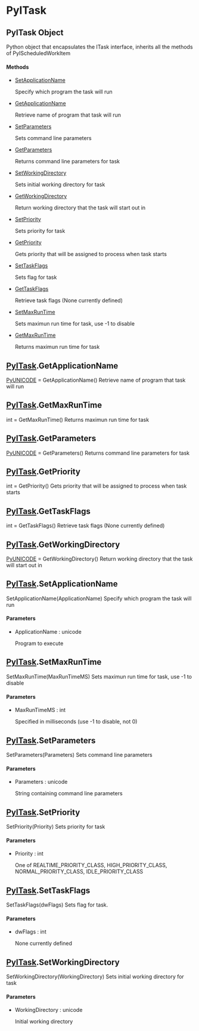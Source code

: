 # PyITask


## PyITask Object

Python object that encapsulates the ITask interface, inherits all the methods of PyIScheduledWorkItem

#### Methods

  - [SetApplicationName](PyITask.md#pyitasksetapplicationname)

    Specify which program the task will run&nbsp;

  - [GetApplicationName](PyITask.md#pyitaskgetapplicationname)

    Retrieve name of program that task will run&nbsp;

  - [SetParameters](PyITask.md#pyitasksetparameters)

    Sets command line parameters&nbsp;

  - [GetParameters](PyITask.md#pyitaskgetparameters)

    Returns command line parameters for task&nbsp;

  - [SetWorkingDirectory](PyITask.md#pyitasksetworkingdirectory)

    Sets initial working directory for task&nbsp;

  - [GetWorkingDirectory](PyITask.md#pyitaskgetworkingdirectory)

    Return working directory that the task will start out in&nbsp;

  - [SetPriority](PyITask.md#pyitasksetpriority)

    Sets priority for task&nbsp;

  - [GetPriority](PyITask.md#pyitaskgetpriority)

    Gets priority that will be assigned to process when task starts&nbsp;

  - [SetTaskFlags](PyITask.md#pyitasksettaskflags)

    Sets flag for task&nbsp;

  - [GetTaskFlags](PyITask.md#pyitaskgettaskflags)

    Retrieve task flags \(None currently defined\)&nbsp;

  - [SetMaxRunTime](PyITask.md#pyitasksetmaxruntime)

    Sets maximun run time for task, use -1 to disable&nbsp;

  - [GetMaxRunTime](PyITask.md#pyitaskgetmaxruntime)

    Returns maximun run time for task&nbsp;




## [PyITask](PyITask.md#pyitask)\.GetApplicationName

[PyUNICODE](PyUNICODE.md) = GetApplicationName\(\)
Retrieve name of program that task will run


## [PyITask](PyITask.md#pyitask)\.GetMaxRunTime

int = GetMaxRunTime\(\)
Returns maximun run time for task


## [PyITask](PyITask.md#pyitask)\.GetParameters

[PyUNICODE](PyUNICODE.md) = GetParameters\(\)
Returns command line parameters for task


## [PyITask](PyITask.md#pyitask)\.GetPriority

int = GetPriority\(\)
Gets priority that will be assigned to process when task starts


## [PyITask](PyITask.md#pyitask)\.GetTaskFlags

int = GetTaskFlags\(\)
Retrieve task flags \(None currently defined\)


## [PyITask](PyITask.md#pyitask)\.GetWorkingDirectory

[PyUNICODE](PyUNICODE.md) = GetWorkingDirectory\(\)
Return working directory that the task will start out in


## [PyITask](PyITask.md#pyitask)\.SetApplicationName

SetApplicationName\(ApplicationName\)
Specify which program the task will run

#### Parameters

  - ApplicationName : unicode

    Program to execute


## [PyITask](PyITask.md#pyitask)\.SetMaxRunTime

SetMaxRunTime\(MaxRunTimeMS\)
Sets maximun run time for task, use -1 to disable

#### Parameters

  - MaxRunTimeMS : int

    Specified in milliseconds \(use -1 to disable, not 0\)


## [PyITask](PyITask.md#pyitask)\.SetParameters

SetParameters\(Parameters\)
Sets command line parameters

#### Parameters

  - Parameters : unicode

    String containing command line parameters


## [PyITask](PyITask.md#pyitask)\.SetPriority

SetPriority\(Priority\)
Sets priority for task

#### Parameters

  - Priority : int

    One of REALTIME\_PRIORITY\_CLASS, HIGH\_PRIORITY\_CLASS, NORMAL\_PRIORITY\_CLASS, IDLE\_PRIORITY\_CLASS


## [PyITask](PyITask.md#pyitask)\.SetTaskFlags

SetTaskFlags\(dwFlags\)
Sets flag for task\.

#### Parameters

  - dwFlags : int

    None currently defined


## [PyITask](PyITask.md#pyitask)\.SetWorkingDirectory

SetWorkingDirectory\(WorkingDirectory\)
Sets initial working directory for task

#### Parameters

  - WorkingDirectory : unicode

    Initial working directory